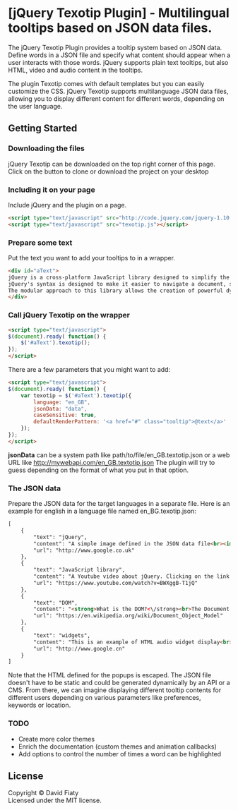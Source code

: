 [jQuery Texotip Plugin] - Multilingual tooltips based on JSON data files.
================================

The jQuery Texotip Plugin provides a tooltip system based on JSON data. 
Define words in a JSON file and specify what content should appear when a user interacts with those words.
jQuery supports plain text tooltips, but also HTML, video and audio content in the tooltips.

The plugin Texotip comes with default templates but you can easily customize the CSS.
jQuery Texotip supports multilanguage JSON data files, allowing you to display different content for different words, depending on the user language.

## Getting Started

### Downloading the files

jQuery Texotip can be downloaded on the top right corner of this page. Click on the button to clone or download the project on your desktop

### Including it on your page

Include jQuery and the plugin on a page.

```html
<script type="text/javascript" src="http://code.jquery.com/jquery-1.10.0.min.js"></script>
<script type="text/javascript" src="texotip.js"></script>
```

### Prepare some text

Put the text you want to add your tooltips to in a wrapper.

```html
<div id="aText">
jQuery is a cross-platform JavaScript library designed to simplify the client-side scripting of HTML. It is free, open-source software using the permissive MIT License. 
jQuery's syntax is designed to make it easier to navigate a document, select DOM elements, create animations, handle events, and develop Ajax applications. It also provides capabilities for developers to create plug-ins on top. This enables developers to create abstractions for low-level interaction and animation, advanced effects and high-level, themeable widgets. 
The modular approach to this library allows the creation of powerful dynamic web pages and Web applications.
</div>
```

### Call jQuery Texotip on the wrapper

```html
<script type="text/javascript">
$(document).ready( function() {
	$('#aText').texotip();	
});
</script>
```
There are a few parameters that you might want to add:

```html
<script type="text/javascript">
$(document).ready( function() {
	var texotip = $('#aText').texotip({
		language: "en_GB",
		jsonData: "data",
		caseSensitive: true,		    
		defaultRenderPattern: '<a href="#" class="tooltip">@text</a>'
	});	
});
</script>
```
**jsonData** can be a system path like path/to/file/en_GB.textotip.json or a web URL like http://mywebapi.com/en_GB.textotip.json
The plugin will try to guess depending on the format of what you put in that option.

### The JSON data

Prepare the JSON data for the target languages in a separate file. Here is an example for english in a language file named en_BG.texotip.json:

```html
[
	{
		"text": "jQuery",
		"content": "A simple image defined in the JSON data file<br><img src=\"http://www.logoeps.com/wp-content/uploads/2011/08/jquery-logo.jpg\">",
		"url": "http://www.google.co.uk"
	},
	{
		"text": "JavaScript library",
		"content": "A Youtube video about jQuery. Clicking on the link redirects to the Youtube page.<br><iframe width=\"560\" height=\"315\" src=\"https://www.youtube.com/embed/BWXggB-T1jQ\" frameborder=\"0\" allowfullscreen><\/iframe>",
		"url": "https://www.youtube.com/watch?v=BWXggB-T1jQ"
	},
	{
		"text": "DOM",
		"content": "<strong>What is the DOM?<\/strong><br>The Document Object Model (DOM) is a cross-platform and language-independent application programming interface that treats an HTML, XHTML, or XML document as a free structure wherein each node is an object representing a part of the document.",
		"url": "https://en.wikipedia.org/wiki/Document_Object_Model"
	},
	{
		"text": "widgets",
		"content": "This is an example of HTML audio widget display<br><audio controls><source src=\"horse.ogg\" type=\"audio/ogg\"></audio>",
		"url": "http://www.google.cn"
	}
]
```
Note that the HTML defined for the popups is escaped. The JSON file doesn't have to be static and could be generated dynamically by an API or a CMS.
From there, we can imagine displaying different tooltip contents for different users depending on various parameters like preferences, keywords or location.

### TODO
- Create more color themes
- Enrich the documentation (custom themes and animation callbacks)
- Add options to control the number of times a word can be highlighted

	
## License
Copyright &copy; David Fiaty<br>
Licensed under the MIT license.
